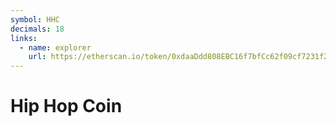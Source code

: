 ```yaml
---
symbol: HHC
decimals: 18
links:
  - name: explorer
    url: https://etherscan.io/token/0xdaaDdd808EBC16f7bfCc62f09cf7231f26d8ea4A
---
```


# Hip Hop Coin
